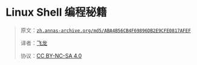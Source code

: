 # Linux Shell 编程秘籍

> 原文：[`zh.annas-archive.org/md5/ABA4B56CB4F69896DB2E9CFE0817AFEF`](https://zh.annas-archive.org/md5/ABA4B56CB4F69896DB2E9CFE0817AFEF)
> 
> 译者：[飞龙](https://github.com/wizardforcel)
> 
> 协议：[CC BY-NC-SA 4.0](http://creativecommons.org/licenses/by-nc-sa/4.0/)